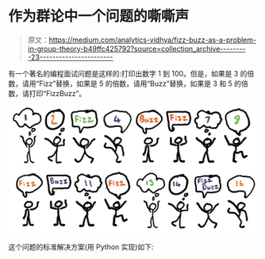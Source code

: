 # 作为群论中一个问题的嘶嘶声

> 原文：<https://medium.com/analytics-vidhya/fizz-buzz-as-a-problem-in-group-theory-b49ffc425792?source=collection_archive---------23----------------------->

有一个著名的编程面试问题是这样的:打印出数字 1 到 100。但是，如果是 3 的倍数，请用“Fizz”替换，如果是 5 的倍数，请用“Buzz”替换，如果是 3 和 5 的倍数，请打印“FizzBuzz”。

![](img/f9e909e33f710a388af586af5bc82e7f.png)

这个问题的标准解决方案(用 Python 实现)如下: